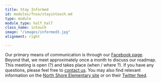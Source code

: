 ```yaml
---
title: Stay Informed
id: modules/fnse/stayintouch.md
type: module
module_type: half_half
class_name: intouch
image: "/images/informed3.jpg"
alignment: right

---
```

Our primary means of communication is through our [Facebook page](https://www.facebook.com/groups/friendsofnorthshoreelementary/). Beyond that, we meet approximately once a month to discuss our roadmap. This meeting is open (?) and takes place (when / where ?). If you have any questions, please feel free to [contact us](/). You may also find relevant information on the [North Shore Elementary site](https://www.pcsb.org/northshore-es) or on their [Twitter feed](https://twitter.com/NorthShoreElem).